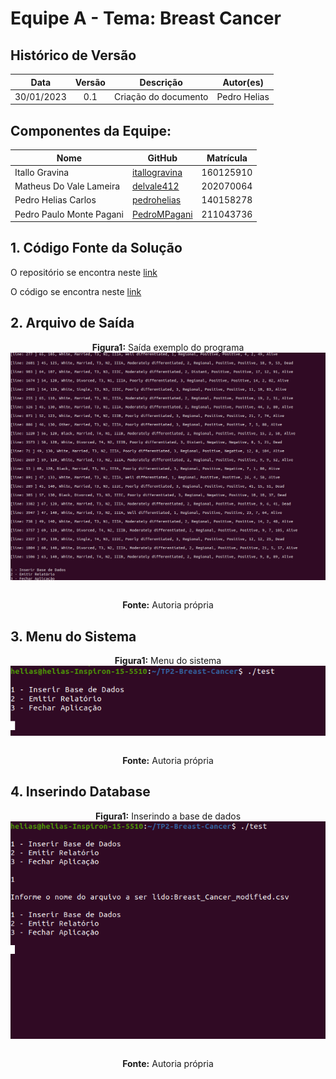 # Equipe A - Tema: Breast Cancer


## Histórico de Versão


|    Data    | Versão |           Descrição           |            Autor(es)             |
| :--------: | :----: | :---------------------------: | :------------------------------: |
| 30/01/2023 |  0.1   |     Criação do documento      |           Pedro Helias           |

## Componentes da Equipe:

| Nome            | GitHub      | Matrícula |
| ----------------- | ------------- | -----------  |
|  Itallo Gravina  | [itallogravina](https://github.com/itallogravina) | 160125910 | 
| Matheus Do Vale Lameira | [delvale412](https://github.com/delvale412) | 202070064 |
| Pedro Helias Carlos | [pedrohelias](https://github.com/pedrohelias) | 140158278 |
|  Pedro Paulo Monte Pagani  | [PedroMPagani](https://github.com/PedroMPagani) | 211043736 |


## 1. Código Fonte da Solução

O repositório se encontra neste <a href="https://github.com/pedrohelias/TP2-Breast-Cancer/tree/main">link</a>

O código se encontra neste <a href="https://github.com/pedrohelias/TP2-Breast-Cancer/blob/main/testCode.c">link</a>

## 2. Arquivo de Saída

<div align="center">

<b>Figura1:</b> Saída exemplo do programa <br>
<img align='center' src="https://github.com/pedrohelias/TP2-Breast-Cancer/blob/main/imagens/saida_exemplo.png?raw=true">


<br>
<b>Fonte:</b> Autoria própria


</div>


## 3. Menu do Sistema

<div align="center">

<b>Figura1:</b> Menu do sistema <br>
<img align='center' src="https://github.com/pedrohelias/TP2-Breast-Cancer/blob/modifications/imagens/menu.png?raw=true">


<br>
<b>Fonte:</b> Autoria própria


</div>

## 4. Inserindo Database


<div align="center">

<b>Figura1:</b> Inserindo a base de dados <br>
<img align='center' src="https://github.com/pedrohelias/TP2-Breast-Cancer/blob/modifications/imagens/inserindo.png?raw=true">


<br>
<b>Fonte:</b> Autoria própria


</div>

